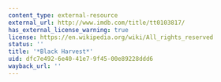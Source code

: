 ```yaml
---
content_type: external-resource
external_url: http://www.imdb.com/title/tt0103817/
has_external_license_warning: true
license: https://en.wikipedia.org/wiki/All_rights_reserved
status: ''
title: '*Black Harvest*'
uid: dfc7e492-6e40-41e7-9f45-00e89228ddd6
wayback_url: ''
---
```

